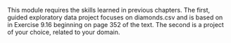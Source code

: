 This module requires the skills learned in previous chapters. The first, guided exploratory data project focuses on diamonds.csv and is based on in Exercise 9.16 beginning on page 352 of the text. The second is a project of your choice, related to your domain. 


